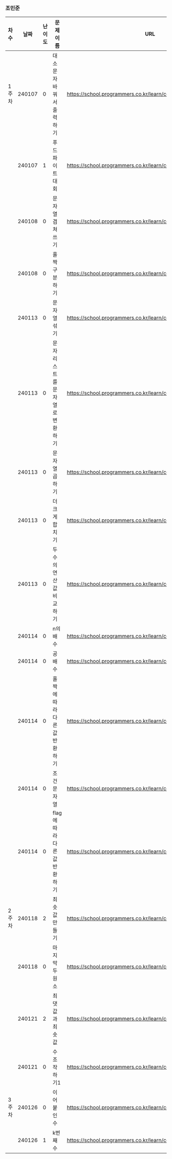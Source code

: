 ### 조민준
|차수|날짜|난이도|문제 이름|URL|비고|
|----|----|----|----|----|----|
|1주차|240107|0|대소문자 바꿔서 출력하기|https://school.programmers.co.kr/learn/courses/30/lessons/181949|재활中|
||240107|1|푸드 파이트 대회|https://school.programmers.co.kr/learn/courses/30/lessons/134240|재활中|
||240108|0|문자열 겹쳐쓰기|https://school.programmers.co.kr/learn/courses/30/lessons/181943|재활中|
||240108|0|홀짝 구분하기|https://school.programmers.co.kr/learn/courses/30/lessons/181944|재활中|
||240113|0|문자열 섞기|https://school.programmers.co.kr/learn/courses/30/lessons/181942|재활中|
||240113|0|문자 리스트를 문자열로 변환하기|https://school.programmers.co.kr/learn/courses/30/lessons/181941|재활中|
||240113|0|문자열 곱하기|https://school.programmers.co.kr/learn/courses/30/lessons/181940|재활中|
||240113|0|더 크게 합치기|https://school.programmers.co.kr/learn/courses/30/lessons/181939|재활中|
||240113|0|두 수의 연산값 비교하기|https://school.programmers.co.kr/learn/courses/30/lessons/181938|재활中|
||240114|0|n의 배수|https://school.programmers.co.kr/learn/courses/30/lessons/181937|재활中|
||240114|0|공배수|https://school.programmers.co.kr/learn/courses/30/lessons/181936|재활中|
||240114|0|홀짝에 따라 다른 값 반환하기|https://school.programmers.co.kr/learn/courses/30/lessons/181935|재활中|
||240114|0|조건 문자열|https://school.programmers.co.kr/learn/courses/30/lessons/181934|재활中|
||240114|0|flag에 따라 다른 값 반환하기|https://school.programmers.co.kr/learn/courses/30/lessons/181933|재활中|
|2주차|240118|2|최솟값 만들기|https://school.programmers.co.kr/learn/courses/30/lessons/12941|재활中 , 정렬|
||240118|0|마지막 두 원소|https://school.programmers.co.kr/learn/courses/30/lessons/181927|재활中 , 배열 카피|
||240121|2|최댓값과 최솟값|https://school.programmers.co.kr/learn/courses/30/lessons/12939|재활中 ,split(), Integer|
||240121|0|수 조작하기1|https://school.programmers.co.kr/learn/courses/30/lessons/181926|재활中 , 조건문, 반복문|
|3주차|240126|0|이어 붙인 수|https://school.programmers.co.kr/learn/courses/30/lessons/181928|재활中 , 조건문, 반복문|
||240126|1|k번째수|https://school.programmers.co.kr/learn/courses/30/lessons/42748|재활中 , 정렬|
